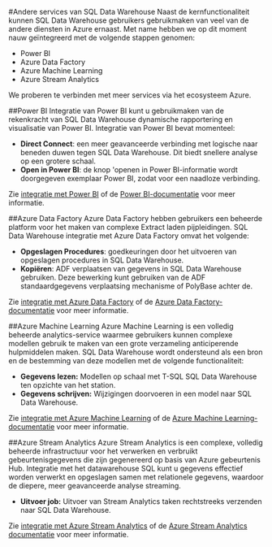 <properties
   pageTitle="Geïntegreerde oplossingen bouwen met SQL Data Warehouse | Microsoft Azure"
   description="Hulpprogramma's en oplossingen voor integratie met SQL Data Warehouse-partners. "
   services="sql-data-warehouse"
   documentationCenter="NA"
   authors="lodipalm"
   manager="barbkess"
   editor=""/>

<tags
   ms.service="sql-data-warehouse"
   ms.devlang="NA"
   ms.topic="article"
   ms.tgt_pltfrm="NA"
   ms.workload="data-services"
   ms.date="05/31/2016"
   ms.author="lodipalm;barbkess;sonyama"/>

#<a name="leverage-other-services-with-sql-data-warehouse"></a>Andere services van SQL Data Warehouse
Naast de kernfunctionaliteit kunnen SQL Data Warehouse gebruikers gebruikmaken van veel van de andere diensten in Azure ernaast.  Met name hebben we op dit moment nauw geïntegreerd met de volgende stappen genomen:

+ Power BI
+ Azure Data Factory
+ Azure Machine Learning
+ Azure Stream Analytics

We proberen te verbinden met meer services via het ecosysteem Azure.

##<a name="power-bi"></a>Power BI
Integratie van Power BI kunt u gebruikmaken van de rekenkracht van SQL Data Warehouse dynamische rapportering en visualisatie van Power BI. Integratie van Power BI bevat momenteel:

+ **Direct Connect**: een meer geavanceerde verbinding met logische naar beneden duwen tegen SQL Data Warehouse.  Dit biedt snellere analyse op een grotere schaal.
+ **Open in Power BI**: de knop 'openen in Power BI-informatie wordt doorgegeven exemplaar Power BI, zodat voor een naadloze verbinding.

Zie [integratie met Power BI](./sql-data-warehouse-integrate-power-bi.md) of de [Power BI-documentatie](http://blogs.msdn.com/b/powerbi/archive/2015/06/24/exploring-azure-sql-data-warehouse-with-power-bi.aspx) voor meer informatie.

##<a name="azure-data-factory"></a>Azure Data Factory
Azure Data Factory hebben gebruikers een beheerde platform voor het maken van complexe Extract laden pijpleidingen.  SQL Data Warehouse integratie met Azure Data Factory omvat het volgende:

+ **Opgeslagen Procedures**: goedkeuringen door het uitvoeren van opgeslagen procedures in SQL Data Warehouse.
+ **Kopiëren**: ADF verplaatsen van gegevens in SQL Data Warehouse gebruiken.  Deze bewerking kunt gebruiken van de ADF standaardgegevens verplaatsing mechanisme of PolyBase achter de. 

Zie [integratie met Azure Data Factory](./sql-data-warehouse-integrate-azure-data-factory.md) of de [Azure Data Factory-documentatie](https://azure.microsoft.com/documentation/services/data-factory/) voor meer informatie.

##<a name="azure-machine-learning"></a>Azure Machine Learning
Azure Machine Learning is een volledig beheerde analytics-service waarmee gebruikers kunnen complexe modellen gebruik te maken van een grote verzameling anticiperende hulpmiddelen maken.  SQL Data Warehouse wordt ondersteund als een bron en de bestemming van deze modellen met de volgende functionaliteit:

+ **Gegevens lezen:** Modellen op schaal met T-SQL SQL Data Warehouse ten opzichte van het station.
+ **Gegevens schrijven:** Wijzigingen doorvoeren in een model naar SQL Data Warehouse.

Zie [integratie met Azure Machine Learning](./sql-data-warehouse-integrate-azure-machine-learning.md) of de [Azure Machine Learning-documentatie](https://azure.microsoft.com/services/machine-learning/) voor meer informatie.

##<a name="azure-stream-analytics"></a>Azure Stream Analytics
Azure Stream Analytics is een complexe, volledig beheerde infrastructuur voor het verwerken en verbruikt gebeurtenisgegevens die zijn gegenereerd op basis van Azure gebeurtenis Hub.  Integratie met het datawarehouse SQL kunt u gegevens effectief worden verwerkt en opgeslagen samen met relationele gegevens, waardoor de diepere, meer geavanceerde analyse streaming.  

+ **Uitvoer job:** Uitvoer van Stream Analytics taken rechtstreeks verzenden naar SQL Data Warehouse.

Zie [integratie met Azure Stream Analytics](./sql-data-warehouse-integrate-azure-stream-analytics.md) of de [Azure Stream Analytics documentatie](https://azure.microsoft.com/documentation/services/stream-analytics/) voor meer informatie.

<!--Image references-->

<!--Article references-->
[development overview]: sql-data-warehouse-overview-develop/

[Azure Data Factory]: sql-data-warehouse-integrate-azure-data-factory.md
[Azure Machine Learning]: sql-data-warehouse-integrate-azure-machine-learning.md
[Azure Stream Analytics]: sql-data-warehouse-integrate-azure-stream-analytics.md
[Power BI]: sql-data-warehouse-integrate-power-bi.md
[Partners]: sql-data-warehouse-partner-business-intelligence.md

<!--MSDN references-->

<!--Other Web references-->
